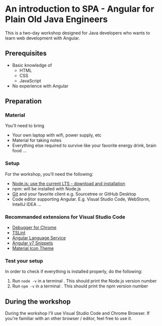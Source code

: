 # An introduction to SPA - Angular for Plain Old Java Engineers
This is a two-day workshop designed for Java developers who wants to learn web development with Angular.

## Prerequisites
* Basic knowledge of
    * HTML
    * CSS
    * JavaScript
* No experience with Angular

## Preparation

### Material

You'll need to bring
* Your own laptop with wifi, power supply, etc
* Material for taking notes
* Everything else required to survive like your favorite energy drink, brain food ...

### Setup
For the workshop, you'll need the following:
* [Node.js: use the current LTS - download and installation](https://nodejs.org)
* npm: will be installed with Node.js
* [Git](https://git-scm.com) and your favorite client e.g. Sourcetree or GitHub Desktop
* Code editor supporting Angular. E.g. Visual Studio Code, WebStorm, IntelliJ IDEA ...

### Recommanded extensions for Visual Studio Code
* [Debugger for Chrome](https://marketplace.visualstudio.com/items?itemName=msjsdiag.debugger-for-chrome)
* [TSLint](https://marketplace.visualstudio.com/items?itemName=ms-vscode.vscode-typescript-tslint-plugin)
* [Angular Language Service](https://marketplace.visualstudio.com/items?itemName=Angular.ng-template)
* [Angular v7 Snippets](https://marketplace.visualstudio.com/items?itemName=johnpapa.Angular2)
* [Material Icon Theme](https://marketplace.visualstudio.com/items?itemName=PKief.material-icon-theme)

### Test your setup
In order to check if everything is installed properly, do the following: 
1. Run `node -v` in a terminal . This should print the Node.js version number
2. Run `npm -v` in a terminal . This should print the npm version number

## During the workshop
During the workshop I'll use Visual Studio Code and Chrome Browser. If you're familiar with an other browser / editor, feel free to use it.
